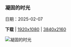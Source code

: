 ### 凝固的时光

日期：2025-02-07

**下载**  |  [1920x1080](https://cn.bing.com/th?id=OHR.SnowySvaneti_ZH-CN7626153023_1920x1080.jpg)  |  [3840x2160](https://cn.bing.com/th?id=OHR.SnowySvaneti_ZH-CN7626153023_UHD.jpg)

![凝固的时光](https://cn.bing.com/th?id=OHR.SnowySvaneti_ZH-CN7626153023_1920x1080.jpg "梅斯蒂亚的中世纪塔楼，上斯瓦涅季，格鲁吉亚 (© photoaliona/Getty Images)")

